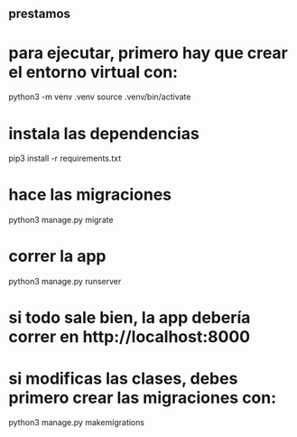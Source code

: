 ## prestamos


# para ejecutar, primero hay que crear el entorno virtual con:

python3 -m venv .venv
source .venv/bin/activate


# instala las dependencias 

pip3 install -r requirements.txt


# hace las migraciones

python3 manage.py migrate


# correr la app 

python3 manage.py runserver

# si todo sale bien, la app debería correr en http://localhost:8000 

# si modificas las clases, debes primero crear las migraciones con:

python3 manage.py makemigrations